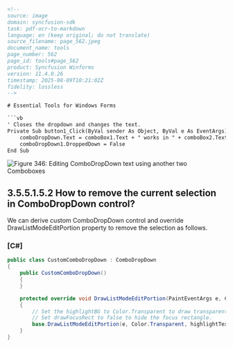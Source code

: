 ```html
<!-- 
source: image
domain: syncfusion-sdk
task: pdf-ocr-to-markdown
language: en (keep original; do not translate)
source_filename: page_562.jpeg
document_name: tools
page_number: 562
page_id: tools#page_562
product: Syncfusion Winforms
version: 11.4.0.26
timestamp: 2025-08-09T10:21:02Z
fidelity: lossless
-->

# Essential Tools for Windows Forms

```vb
' Closes the dropdown and changes the text.
Private Sub button1_Click(ByVal sender As Object, ByVal e As EventArgs)
    comboDropDown.Text = comboBox1.Text + " works in " + comboBox2.Text
    comboDropDown1.DroppedDown = False
End Sub
```

![Figure 346: Editing ComboDropDown text using another two Comboboxes](https://i.imgur.com/placeholder.png)

## 3.5.5.1.5.2 How to remove the current selection in ComboDropDown control?

We can derive custom ComboDropDown control and override DrawListModeEditPortion property to remove the selection as follows.

### [C#]

```csharp
public class CustomComboDropDown : ComboDropDown
{
    public CustomComboDropDown()
    {
    }

    protected override void DrawListModeEditPortion(PaintEventArgs e, Color highlightBG, Color highlightText, bool drawFocusRect)
    {
        // Set the highlightBG to Color.Transparent to draw transparent selection.
        // Set drawFocusRect to false to hide the focus rectangle.
        base.DrawListModeEditPortion(e, Color.Transparent, highlightText, false);
    }
}
```
```